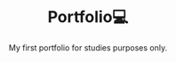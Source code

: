 <h1 align="center">Portfolio💻</h1>
<p align="center">My first portfolio for studies purposes only.</p>
